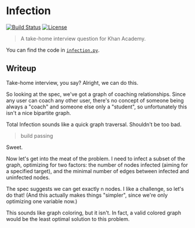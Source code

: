 Infection
=========

[![Build Status](https://api.travis-ci.com/nickfrostatx/infection.svg?token=YeitCXiqqz9YFA7WLxxh)](https://travis-ci.com/nickfrostatx/infection)
[![License](https://img.shields.io/badge/license-MIT-blue.svg)](https://raw.githubusercontent.com/nickfrostatx/infection/master/LICENSE)

> A take-home interview question for Khan Academy.

You can find the code in [``infection.py``](infection.py).

Writeup
-------

Take-home interview, you say? Alright, we can do this.

So looking at the spec, we've got a graph of coaching relationships. Since any
user can coach any other user, there's no concept of someone being always a
"coach" and someone else only a "student", so unfortunately this isn't a nice
bipartite graph.

Total Infection sounds like a quick graph traversal. Shouldn't be too bad.

> build passing

Sweet.

Now let's get into the meat of the problem. I need to infect a subset of the
graph, optimizing for two factors: the number of nodes infected (aiming for a
specified target), and the minimal number of edges between infected and
uninfected nodes.

The spec suggests we can get exactly n nodes. I like a challenge, so let's do
that! (And this actually makes things "simpler", since we're only optimizing
one variable now.)

This sounds like graph coloring, but it isn't. In fact, a valid colored graph
would be the least optimal solution to this problem.

